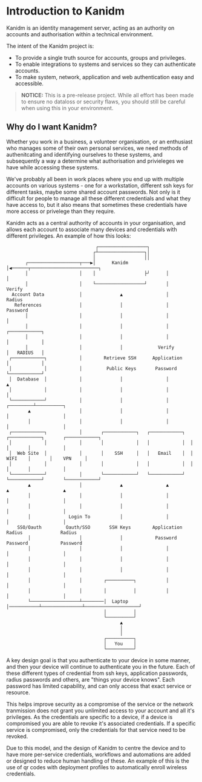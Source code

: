 # Introduction to Kanidm

Kanidm is an identity management server, acting as an authority on accounts and authorisation
within a technical environment.

The intent of the Kanidm project is:

* To provide a single truth source for accounts, groups and privileges.
* To enable integrations to systems and services so they can authenticate accounts.
* To make system, network, application and web authentication easy and accessible.

> **NOTICE:**
> This is a pre-release project. While all effort has been made to ensure no dataloss
> or security flaws, you should still be careful when using this in your environment.

## Why do I want Kanidm?

Whether you work in a business, a volunteer organisation, or an enthusiast who manages some
of their own personal services, we need methods of authenitcating and identifying ourselves
to these systems, and subsequently a way a determine what authorisation and privieleges we have
while accessing these systems.

We've probably all been in work places where you end up with multiple accounts on various
systems - one for a workstation, different ssh keys for different tasks, maybe some shared
account passwords. Not only is it difficult for people to manage all these different credentials
and what they have access to, but it also means that sometimes these credentials have more
access or privelege than they require.

Kanidm acts as a central authority of accounts in your organisation, and allows each account to associate
many devices and credentials with different privileges. An example of how this looks:

                                     ┌──────────────────┐
                                    ┌┴─────────────────┐│
                                    │                  ││
           ┌───────────────────┬───▶│      Kanidm      │◀──────┬─────────────────────────┐
           │                   │    │                  ├┘      │                         │
           │                   │    └──────────────────┘       │                       Verify
      Account Data             │              ▲                │                       Radius
       References              │              │                │                      Password
           │                   │              │                │                         │
           │                   │              │                │                  ┌────────────┐
           │                   │              │                │                  │            │
           │                   │              │             Verify                │   RADIUS   │
     ┌────────────┐            │        Retrieve SSH      Application             │            │
     │            │            │         Public Keys       Password               └────────────┘
     │  Database  │            │              │                │                         ▲
     │            │            │              │                │                         │
     └────────────┘            │              │                │               ┌─────────┴──────────┐
            ▲                  │              │                │               │                    │
            │                  │              │                │               │                    │
     ┌────────────┐            │       ┌────────────┐   ┌────────────┐  ┌────────────┐       ┌────────────┐
     │            │            │       │            │   │            │  │            │       │            │
     │  Web Site  │            │       │    SSH     │   │   Email    │  │    WIFI    │       │    VPN     │
     │            │            │       │            │   │            │  │            │       │            │
     └────────────┘            │       └────────────┘   └────────────┘  └────────────┘       └────────────┘
            ▲                  │              ▲                ▲               ▲                    ▲
            │                  │              │                │               │                    │
            │                  │              │                │               │                    │
            │              Login To           │                │               │                    │
        SSO/Oauth         Oauth/SSO       SSH Keys        Application        Radius              Radius
            │                  │              │            Password         Password            Password
            │                  │              │                │               │                    │
            │                  │              │                │               │                    │
            │                  │              │                │               │                    │
            │                  │        ┌──────────┐           │               │                    │
            │                  │        │          │           │               │                    │
            └──────────────────┴────────│  Laptop  │───────────┴───────────────┴────────────────────┘
                                        │          │
                                        └──────────┘
                                              ▲
                                              │
                                              │
                                        ┌──────────┐
                                        │   You    │
                                        └──────────┘

A key design goal is that you authenticate to your device in some manner, and then your device will
continue to authenticate you in the future. Each of these different types of credential from ssh keys,
application passwords, radius passwords and others, are "things your device knows". Each password
has limited capability, and can only access that exact service or resource.

This helps improve security as a compromise of the service or the network tranmission does not
grant you unlimited access to your account and all it's privileges. As the credentials are specific
to a device, if a device is compromised you are able to revoke it's associated credentials. If a
specific service is compromised, only the credentials for that service need to be revoked.

Due to this model, and the design of Kanidm to centre the device and to have more per-service credentials,
workflows and automations are added or designed to reduce human handling of these. An example of this
is the use of qr codes with deployment profiles to automatically enroll wireless credentials.



